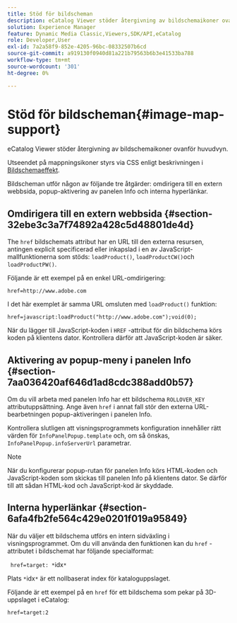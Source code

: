 ```yaml
---
title: Stöd för bildscheman
description: eCatalog Viewer stöder återgivning av bildschemaikoner ovanför huvudvyn.
solution: Experience Manager
feature: Dynamic Media Classic,Viewers,SDK/API,eCatalog
role: Developer,User
exl-id: 7a2a58f9-852e-4205-96bc-08332507b6cd
source-git-commit: a919130f0940d81a221b79563b6b3e41533ba788
workflow-type: tm+mt
source-wordcount: '301'
ht-degree: 0%

---
```


# Stöd för bildscheman{#image-map-support}

eCatalog Viewer stöder återgivning av bildschemaikoner ovanför huvudvyn.

Utseendet på mappningsikoner styrs via CSS enligt beskrivningen i [Bildschemaeffekt](../../c-html5-s7-aem-asset-viewers/c-html5-20-ecatalog-viewer-about/c-html5-20-ecatalog-viewer-customizingviewer/r-html5-ecatalog-viewer-20-customize-imagemapeffect.md#reference-261df27d1ed145c882b26b88e33a0289).

Bildscheman utför någon av följande tre åtgärder: omdirigera till en extern webbsida, popup-aktivering av panelen Info och interna hyperlänkar.

## Omdirigera till en extern webbsida {#section-32ebe3c3a7f74892a428c5d48801de4d}

The `href` bildschemats attribut har en URL till den externa resursen, antingen explicit specificerad eller inkapslad i en av JavaScript-mallfunktionerna som stöds: `loadProduct()`, `loadProductCW()`och `loadProductPW()`.

Följande är ett exempel på en enkel URL-omdirigering:

`href=http://www.adobe.com`

I det här exemplet är samma URL omsluten med `loadProduct()` funktion:

`href=javascript:loadProduct("http://www.adobe.com");void(0);`

När du lägger till JavaScript-koden i `HREF` -attribut för din bildschema körs koden på klientens dator. Kontrollera därför att JavaScript-koden är säker.

## Aktivering av popup-meny i panelen Info {#section-7aa036420af646d1ad8cdc388add0b57}

Om du vill arbeta med panelen Info har ett bildschema `ROLLOVER_KEY` attributuppsättning. Ange även `href` i annat fall stör den externa URL-bearbetningen popup-aktiveringen i panelen Info.

Kontrollera slutligen att visningsprogrammets konfiguration innehåller rätt värden för `InfoPanelPopup.template` och, om så önskas, `InfoPanelPopup.infoServerUrl` parametrar.

>[!NOTE]
>
>När du konfigurerar popup-rutan för panelen Info körs HTML-koden och JavaScript-koden som skickas till panelen Info på klientens dator. Se därför till att sådan HTML-kod och JavaScript-kod är skyddade.

## Interna hyperlänkar {#section-6afa4fb2fe564c429e0201f019a95849}

När du väljer ett bildschema utförs en intern sidväxling i visningsprogrammet. Om du vill använda den funktionen kan du `href` -attributet i bildschemat har följande specialformat:

` href=target: *`idx`*`

Plats `*`idx`*` är ett nollbaserat index för kataloguppslaget.

Följande är ett exempel på en `href` för ett bildschema som pekar på 3D-uppslaget i eCatalog:

`href=target:2`
